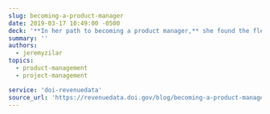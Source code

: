 ```yaml
---
slug: becoming-a-product-manager
date: 2019-03-17 10:49:00 -0500
deck: '**In her path to becoming a product manager,** she found the flexibility to explore new approaches to managing the product while periodically shaping her role into something that worked for the team.'
summary: ''
authors:
  - jeremyzilar
topics:
  - product-management
  - project-management

service: 'doi-revenuedata'
source_url: 'https://revenuedata.doi.gov/blog/becoming-a-product-manager/'
---
```

